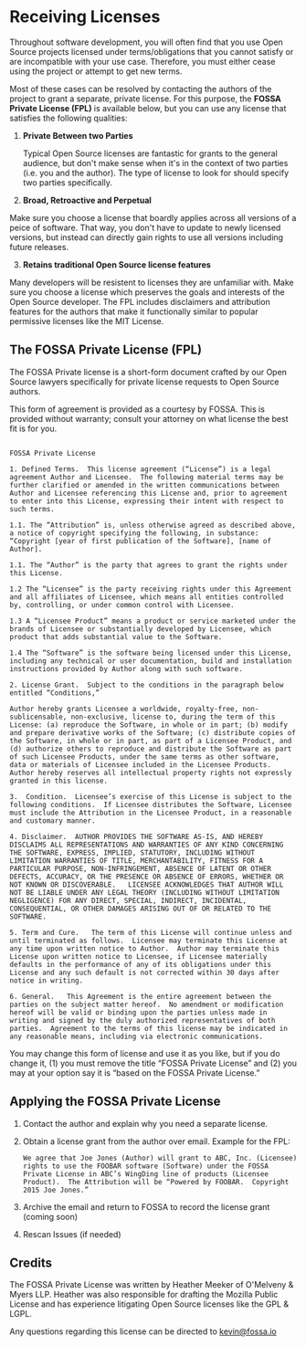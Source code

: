 # Receiving Licenses

Throughout software development, you will often find that you use Open Source projects licensed under terms/obligations that you cannot satisfy or are incompatible with your use case.  Therefore, you must either cease using the
project or attempt to get new terms.

Most of these cases can be resolved by contacting the authors of the project
to grant a separate, private license.  For this purpose, the **FOSSA Private License (FPL)** is available below, but you can use any license that satisfies the following qualities:

1. **Private Between two Parties**

	Typical Open Source licenses are fantastic for grants to the general audience, but don't make sense when it's in the context of two parties (i.e. you and the author).  The type of license to look for should specify two parties specifically.

2. **Broad, Retroactive and Perpetual**
  
  Make sure you choose a license that boardly applies across all versions of a peice of software.  That way, you don't have to update to newly licensed versions, but instead can directly gain rights to use all versions including future releases. 

3. **Retains traditional Open Source license features**

  Many developers will be resistent to licenses they are unfamiliar with.  Make sure you choose a license which preserves the goals and interests of the Open Source developer.  The FPL includes disclaimers and attribution features for the authors that make it functionally similar to popular permissive licenses like the MIT License.


## The FOSSA Private License (FPL)

The FOSSA Private license is a short-form document crafted by our Open Source lawyers specifically for private license requests to Open Source authors.

This form of agreement is provided as a courtesy by FOSSA.  This is provided without warranty; consult your attorney on what license the best fit is for you.

```

FOSSA Private License

1. Defined Terms.  This license agreement (“License”) is a legal agreement Author and Licensee.  The following material terms may be further clarified or amended in the written communications between Author and Licensee referencing this License and, prior to agreement to enter into this License, expressing their intent with respect to such terms.    

1.1. The “Attribution” is, unless otherwise agreed as described above, a notice of copyright specifying the following, in substance: “Copyright [year of first publication of the Software], [name of Author].  

1.1. The “Author” is the party that agrees to grant the rights under this License.  

1.2 The “Licensee” is the party receiving rights under this Agreement and all affiliates of Licensee, which means all entities controlled by, controlling, or under common control with Licensee.  

1.3 A “Licensee Product” means a product or service marketed under the brands of Licensee or substantially developed by Licensee, which product that adds substantial value to the Software.  

1.4 The “Software” is the software being licensed under this License, including any technical or user documentation, build and installation instructions provided by Author along with such software.

2. License Grant.  Subject to the conditions in the paragraph below entitled “Conditions,” 

Author hereby grants Licensee a worldwide, royalty-free, non-sublicensable, non-exclusive, license to, during the term of this License: (a) reproduce the Software, in whole or in part; (b) modify and prepare derivative works of the Software; (c) distribute copies of the Software, in whole or in part, as part of a Licensee Product, and (d) authorize others to reproduce and distribute the Software as part of such Licensee Products, under the same terms as other software, data or materials of Licensee included in the Licensee Products.  Author hereby reserves all intellectual property rights not expressly granted in this license.  

3.  Condition.  Licensee’s exercise of this License is subject to the following conditions.  If Licensee distributes the Software, Licensee must include the Attribution in the Licensee Product, in a reasonable and customary manner.

4. Disclaimer.  AUTHOR PROVIDES THE SOFTWARE AS-IS, AND HEREBY DISCLAIMS ALL REPRESENTATIONS AND WARRANTIES OF ANY KIND CONCERNING THE SOFTWARE, EXPRESS, IMPLIED, STATUTORY, INCLUDING WITHOUT LIMITATION WARRANTIES OF TITLE, MERCHANTABILITY, FITNESS FOR A PARTICULAR PURPOSE, NON-INFRINGEMENT, ABSENCE OF LATENT OR OTHER DEFECTS, ACCURACY, OR THE PRESENCE OR ABSENCE OF ERRORS, WHETHER OR NOT KNOWN OR DISCOVERABLE.   LICENSEE ACKNOWLEDGES THAT AUTHOR WILL NOT BE LIABLE UNDER ANY LEGAL THEORY (INCLUDING WITHOUT LIMITATION NEGLIGENCE) FOR ANY DIRECT, SPECIAL, INDIRECT, INCIDENTAL, CONSEQUENTIAL, OR OTHER DAMAGES ARISING OUT OF OR RELATED TO THE SOFTWARE. 

5. Term and Cure.   The term of this License will continue unless and until terminated as follows.  Licensee may terminate this License at any time upon written notice to Author.  Author may terminate this License upon written notice to Licensee, if Licensee materially defaults in the performance of any of its obligations under this License and any such default is not corrected within 30 days after notice in writing.

6. General.   This Agreement is the entire agreement between the parties on the subject matter hereof.  No amendment or modification hereof will be valid or binding upon the parties unless made in writing and signed by the duly authorized representatives of both parties.  Agreement to the terms of this license may be indicated in any reasonable means, including via electronic communications.
```

You may change this form of license and use it as you like, but if you do change it, (1) you must remove the title “FOSSA Private License” and (2) you may at your option say it is “based on the FOSSA Private License.”

## Applying the FOSSA Private License

1. Contact the author and explain why you need a separate license.

2. Obtain a license grant from the author over email. Example for the FPL:

	```
	We agree that Joe Jones (Author) will grant to ABC, Inc. (Licensee) rights to use the FOOBAR software (Software) under the FOSSA Private License in ABC’s WingDing line of products (Licensee Product).  The Attribution will be “Powered by FOOBAR.  Copyright 2015 Joe Jones.”
	```

3. Archive the email and return to FOSSA to record the license grant (coming soon)
4. Rescan Issues (if needed)

## Credits

The FOSSA Private License was written by Heather Meeker of O'Melveny & Myers LLP.  Heather was also responsible for drafting the Mozilla Public License and has experience litigating Open Source licenses like the GPL & LGPL.

Any questions regarding this license can be directed to kevin@fossa.io